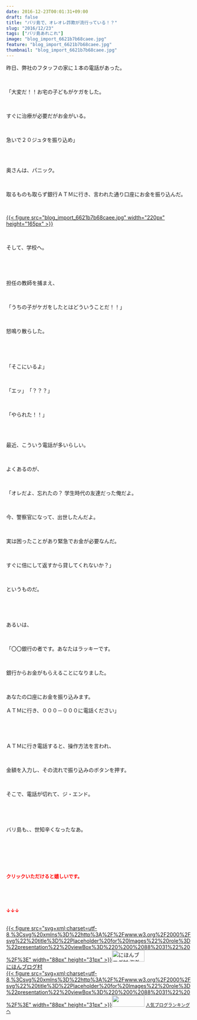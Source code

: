 ```yaml
---
date: 2016-12-23T00:01:31+09:00
draft: false
title: "バリ島で、オレオレ詐欺が流行っている！？"
slug: "2016/12/23"
tags: ["バリ島あれこれ"]
image: "blog_import_6621b7b68caee.jpg"
feature: "blog_import_6621b7b68caee.jpg"
thumbnail: "blog_import_6621b7b68caee.jpg"
---
```

<p>昨日、弊社のフタッフの家に１本の電話があった。</p><p> </p><p>「大変だ！！お宅の子どもがケガをした。</p><p> </p><p>すぐに治療が必要だがお金がいる。</p><p> </p><p>急いで２０ジュタを振り込め」</p><p> </p><p><br/>奥さんは、パニック。</p><p> </p><p>取るものも取らず銀行ＡＴＭに行き、言われた通り口座にお金を振り込んだ。</p><p> </p><p><a href="blog_import_6621b7b7a2f0f.jpg">{{< figure src="blog_import_6621b7b68caee.jpg" width="220px" height="165px" >}}</a></p><p> </p><p>そして、学校へ。</p><p> </p><p> </p><p>担任の教師を捕まえ、</p><p> </p><p>「うちの子がケガをしたとはどういうことだ！！」</p><p> </p><p>怒鳴り散らした。</p><p> </p><p> </p><p>「そこにいるよ」</p><p> </p><p>「エッ」　「？？？」</p><p> </p><p>「やられた！！」</p><p> </p><p><br/>最近、こういう電話が多いらしい。</p><p> </p><p>よくあるのが、</p><p> </p><p>「オレだよ、忘れたの？ 学生時代の友達だった俺だよ。</p><p> </p><p>今、警察官になって、出世したんだよ。</p><p> </p><p>実は困ったことがあり緊急でお金が必要なんだ。</p><p> </p><p>すぐに倍にして返すから貸してくれないか？」</p><p> </p><p>というものだ。</p><p> </p><p> </p><p>あるいは、</p><p> </p><p>「〇〇銀行の者です。あなたはラッキーです。</p><p> </p><p>銀行からお金がもらえることになりました。</p><p> </p><p>あなたの口座にお金を振り込みます。<br/><br/>ＡＴＭに行き、０００－０００に電話ください」</p><p> </p><p> </p><p>ＡＴＭに行き電話すると、操作方法を言われ、</p><p> </p><p>金額を入力し、その流れで振り込みのボタンを押す。</p><p> </p><p>そこで、電話が切れて、ジ・エンド。</p><p> </p><p> </p><p>バリ島も、、世知辛くなったなあ。</p><p> </p><p> </p><p> </p><p><font color="#ff0000" size="2"><strong>クリックいただけると嬉しいです。</strong></font></p><p> </p><p> </p><p><font color="#ff0000" size="2"><strong>↓↓↓</strong></font></p><p><br/><a href="ranking.html?p_cid=01260127" target="_blank">{{< figure src="svg+xml;charset=utf-8,%3Csvg%20xmlns%3D%22http%3A%2F%2Fwww.w3.org%2F2000%2Fsvg%22%20title%3D%22Placeholder%20for%20Images%22%20role%3D%22presentation%22%20viewBox%3D%220%200%2088%2031%22%20%2F%3E" width="88px" height="31px" >}}<noscript><img width="88" height="31" alt="にほんブログ村 海外生活ブログ バリ島情報へ" src="https://img-proxy.blog-video.jp/images?url=http%3A%2F%2Foverseas.blogmura.com%2Fbali%2Fimg%2Fbali88_31.gif" border="0"></noscript></a><br/><a href="ranking.html?p_cid=01260127" target="_blank">にほんブログ村</a><br/><a title="人気ブログランキングへ" href="link.php?1804582">{{< figure src="svg+xml;charset=utf-8,%3Csvg%20xmlns%3D%22http%3A%2F%2Fwww.w3.org%2F2000%2Fsvg%22%20title%3D%22Placeholder%20for%20Images%22%20role%3D%22presentation%22%20viewBox%3D%220%200%2088%2031%22%20%2F%3E" width="88px" height="31px" >}}<noscript><img width="88" height="31" src="https://blog.with2.net/img/banner/banner_22.gif" border="0"></noscript></a> <a style="font-size: 12px;" href="link.php?1804582">人気ブログランキングへ</a></p>

